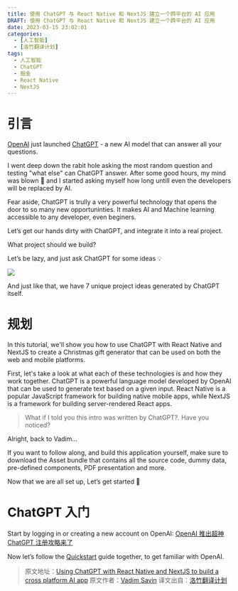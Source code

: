 ```yaml
---
title: 使用 ChatGPT 与 React Native 和 NextJS 建立一个跨平台的 AI 应用
DRAFT: 使用 ChatGPT 与 React Native 和 NextJS 建立一个跨平台的 AI 应用
date: 2023-03-15 23:02:01
categories:
  - [人工智能]
  - [洛竹翻译计划]
tags:
  - 人工智能
  - ChatGPT
  - 掘金
  - React Native
  - NextJS
---
```


# 引言

[OpenAI](https://openai.com/) just launched [ChatGPT](https://chat.openai.com/chat) - a new AI model that can answer all your questions.

I went deep down the rabit hole asking the most random question and testing "what else" can ChatGPT answer. After some good hours, my mind was blown 🤯  and I started asking myself how long untill even the developers will be replaced by AI.

Fear aside, ChatGPT is trully a very powerful technology that opens the door to so many new opportuninties. It makes AI and Machine learning accessible to any developer, even beginers.

Let’s get our hands dirty with ChatGPT, and integrate it into a real project.

What project should we build?

Let’s be lazy, and just ask ChatGPT for some ideas 💡

![](https://cdn.jsdelivr.net/gh/youngjuning/images@main/1678895335768.png)

And just like that, we have 7 unique project ideas generated by ChatGPT itself.

# 规划

In this tutorial, we'll show you how to use ChatGPT with React Native and NextJS to create a Christmas gift generator that can be used on both the web and mobile platforms.

First, let's take a look at what each of these technologies is and how they work together. ChatGPT is a powerful language model developed by OpenAI that can be used to generate text based on a given input. React Native is a popular JavaScript framework for building native mobile apps, while NextJS is a framework for building server-rendered React apps.

> What if I told you this intro was written by ChatGPT?. Have you noticed?

Alright, back to Vadim...

If you want to follow along, and build this application yourself, make sure to download the Asset bundle that contains all the source code, dummy data, pre-defined components, PDF presentation and more.

Now that we are all set up, Let’s get started 🚀

# ChatGPT 入门

Start by logging in or creating a new account on OpenAI: [OpenAI 推出超神 ChatGPT 注册攻略来了](https://youngjuning.js.org/d744d1d3d1e8/index.html)

Now let’s follow the [Quickstart](https://beta.openai.com/docs/quickstart) guide together, to get familiar with OpenAI.

> 原文地址：[Using ChatGPT with React Native and NextJS to build a cross platform AI app](https://www.notjust.dev/blog/2022-12-09-chat-gpt-with-react-native-and-nextjs)
> 原文作者：[Vadim Savin](https://github.com/Savinvadim1312)
> 译文出自：[洛竹翻译计划](https://youngjuning.js.org/categories/%E6%B4%9B%E7%AB%B9%E7%BF%BB%E8%AF%91%E8%AE%A1%E5%88%92/)
